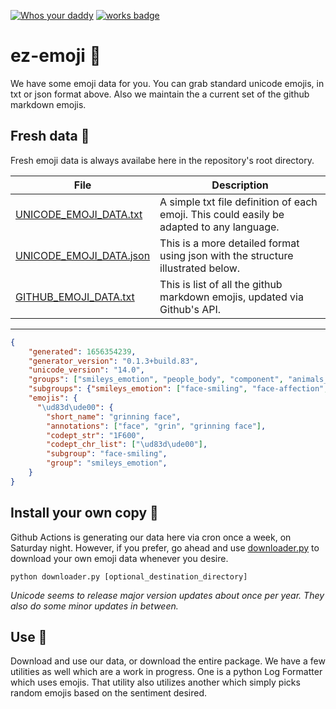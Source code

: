 [![Whos your daddy](https://img.shields.io/badge/whos%20your%20daddy-2.0.7rc3-brightgreen.svg)](https://14.do/)
[![works badge](https://cdn.jsdelivr.net/gh/nikku/works-on-my-machine@v0.2.0/badge.svg)](https://github.com/nikku/works-on-my-machine)

# ez-emoji  :wave:

We have some emoji data for you.  You can grab standard unicode emojis, in txt or json format above.  Also we maintain the a current set of the github markdown emojis.

## Fresh data  :tada:

Fresh emoji data is always availabe here in the repository's root directory.  

| File | Description |
-------| ----------
[UNICODE_EMOJI_DATA.txt](https://github.com/jthop/ez-emoji/blob/master/emojis.txt) | A simple txt file definition of each emoji.  This could easily be adapted to any language.
[UNICODE_EMOJI_DATA.json](https://github.com/jthop/ez-emoji/blob/master/emojis.txt) | This is a more detailed format using json with the structure illustrated below.
[GITHUB_EMOJI_DATA.txt](https://github.com/jthop/ez-emoji/blob/master/emojis.txt)  |  This is list of all the github markdown emojis, updated via Github's API.
-----------------

```json
{
    "generated": 1656354239,
    "generator_version": "0.1.3+build.83",
    "unicode_version": "14.0",
    "groups": ["smileys_emotion", "people_body", "component", "animals_nature"],
    "subgroups": {"smileys_emotion": ["face-smiling", "face-affection", "face-tongue", "face-hand"]},
    "emojis": {
      "\ud83d\ude00": {
        "short_name": "grinning face", 
        "annotations": ["face", "grin", "grinning face"],
        "codept_str": "1F600",
        "codept_chr_list": ["\ud83d\ude00"],
        "subgroup": "face-smiling", 
        "group": "smileys_emotion", 
    }
}
```

## Install your own copy  :floppy_disk:

Github Actions is generating our data here via cron once a week, on Saturday night.  However, if you prefer, go ahead and use [downloader.py](https://github.com/jthop/ez-emoji/blob/master/ez_emoji/downloader.py) to download your own emoji data whenever you desire.


```shell
python downloader.py [optional_destination_directory]
```
_Unicode seems to release major version updates about once per year.  They also do some minor updates in between._

## Use  :muscle:

Download and use our data, or download the entire package.  We have a few utilities as well which are a work in progress.  One is a python Log Formatter which uses emojis.  That utility also utilizes another which simply picks random emojis based on the sentiment desired.
